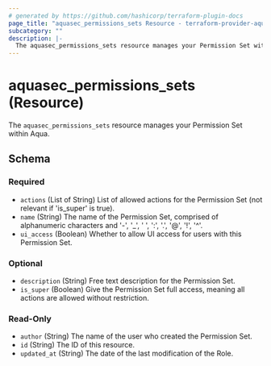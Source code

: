 ```yaml
---
# generated by https://github.com/hashicorp/terraform-plugin-docs
page_title: "aquasec_permissions_sets Resource - terraform-provider-aquasec"
subcategory: ""
description: |-
  The aquasec_permissions_sets resource manages your Permission Set within Aqua.
---
```


# aquasec_permissions_sets (Resource)

The `aquasec_permissions_sets` resource manages your Permission Set within Aqua.



<!-- schema generated by tfplugindocs -->
## Schema

### Required

- `actions` (List of String) List of allowed actions for the Permission Set (not relevant if 'is_super' is true).
- `name` (String) The name of the Permission Set, comprised of alphanumeric characters and '-', '_', ' ', ':', '.', '@', '!', '^'.
- `ui_access` (Boolean) Whether to allow UI access for users with this Permission Set.

### Optional

- `description` (String) Free text description for the Permission Set.
- `is_super` (Boolean) Give the Permission Set full access, meaning all actions are allowed without restriction.

### Read-Only

- `author` (String) The name of the user who created the Permission Set.
- `id` (String) The ID of this resource.
- `updated_at` (String) The date of the last modification of the Role.


